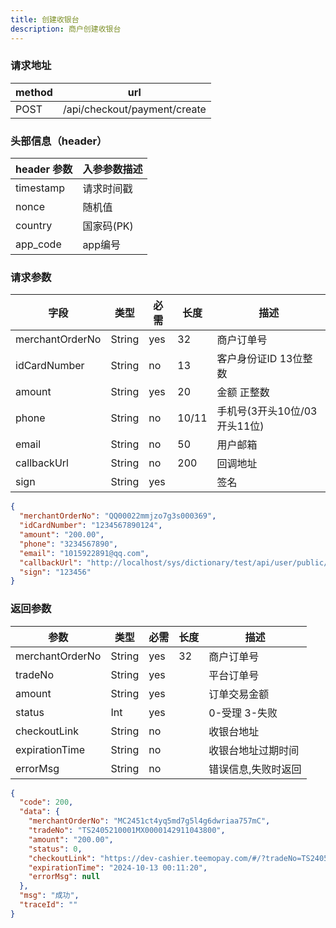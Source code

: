 ```yaml
---
title: 创建收银台
description: 商户创建收银台
---
```


### 请求地址

| method | url                          |
| ------ |------------------------------|
| POST   | /api/checkout/payment/create |

### 头部信息（header）

| header 参数   | 入参参数描述   |
|-------------|----------|
| timestamp   | 请求时间戳    |
| nonce       | 随机值      |
| country     | 国家码(PK)  |
| app_code    | app编号    |

### 请求参数

| 字段              | 类型   | 必需  | 长度    | 描述                  |
|-----------------| ------ |-----|-------|---------------------|
| merchantOrderNo | String | yes | 32    | 商户订单号               |
| idCardNumber    | String | no  | 13    | 客户身份证ID 13位整数       |
| amount          | String | yes | 20    | 金额 正整数              |
| phone           | String | no  | 10/11 | 手机号(3开头10位/03开头11位) |
| email           | String | no  | 50    | 用户邮箱                |
| callbackUrl     | String | no  | 200   | 回调地址                |
| sign            | String | yes |       | 签名                  |

```json title=请求示例
{
  "merchantOrderNo": "QQ00022mmjzo7g3s000369",
  "idCardNumber": "1234567890124",
  "amount": "200.00",
  "phone": "3234567890",
  "email": "1015922891@qq.com",
  "callbackUrl": "http://localhost/sys/dictionary/test/api/user/public/teemopay/payment/callback/78f04feca0c5581628508b156d364fc0",
  "sign": "123456"
}
```

### 返回参数

| 参数              | 类型   | 必需  | 长度 | 描述                  |
|-----------------| ------ |-----| ---- |---------------------|
| merchantOrderNo | String | yes | 32   | 商户订单号               |
| tradeNo         | String | yes |      | 平台订单号               |
| amount          | String | yes |      | 订单交易金额              |
| status          | Int | yes |      | 0-受理 3-失败           |
| checkoutLink    | String | no  |      | 收银台地址               |
| expirationTime  | String | no  |      | 收银台地址过期时间           |
| errorMsg        | String | no  |      | 错误信息,失败时返回          |

```json title=返回示例
{
  "code": 200,
  "data": {
    "merchantOrderNo": "MC2451ct4yq5md7g5l4g6dwriaa757mC",
    "tradeNo": "TS2405210001MX0000142911043800",
    "amount": "200.00",
    "status": 0,
    "checkoutLink": "https://dev-cashier.teemopay.com/#/?tradeNo=TS2405210001MX0000142911043800",
    "expirationTime": "2024-10-13 00:11:20",
    "errorMsg": null
  },
  "msg": "成功",
  "traceId": ""
}
```